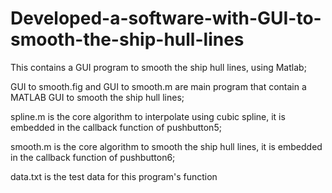 # Developed-a-software-with-GUI-to-smooth-the-ship-hull-lines
This contains a GUI program to smooth the ship hull lines, using Matlab;

GUI to smooth.fig and GUI to smooth.m are main program that contain a MATLAB GUI to smooth the ship hull lines;

spline.m is the core algorithm to interpolate using cubic spline, it is embedded in the callback function of pushbutton5;

smooth.m is the core algorithm to smooth the ship hull lines, it is embedded in the callback function of pushbutton6;

data.txt is the test data for this program's function

